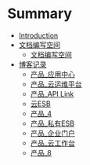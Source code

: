 # Summary

* [Introduction](README.md)
* [文档编写空间]()
    * [文档编写空间](_file/wen-dang-bian-xie-kong-jian.md)
* [博客记录]()
    * [产品_应用中心](_posts/2017-06-19-appcenter_app_platform.md)
    * [产品_云运维平台](_posts/2017-06-19-cloud_oper_mainte_platform.md)
    * [产品_API Link](_posts/2017-06-19-integration_api.md)
    * [云ESB](_posts/2017-06-19-integration_cloud_esb.md)
    * [产品_4](_posts/2017-06-19-integration_cloud_idm.md)
    * [产品_私有ESB](_posts/2017-06-19-integration_esb.md)
    * [产品_企业门户](_posts/2017-06-19-integration_portal.md)
    * [产品_云工作台](_posts/2017-06-20-appcenter_cloud_workbench.md)
    * [产品_8](_posts/2017-06-20-day_report_cxz.md)


